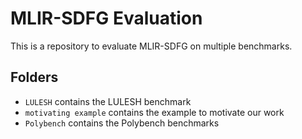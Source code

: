 # MLIR-SDFG Evaluation
This is a repository to evaluate MLIR-SDFG on multiple benchmarks.

## Folders
- `LULESH` contains the LULESH benchmark
- `motivating example` contains the example to motivate our work
- `Polybench` contains the Polybench benchmarks
